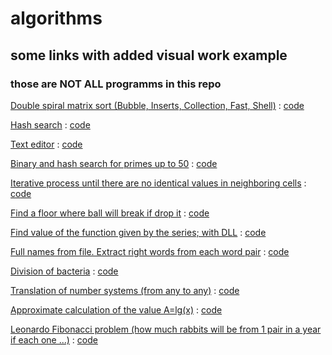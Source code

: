 # algorithms
## some links with added visual work example
### those are NOT ALL programms in this repo

[Double spiral matrix sort (Bubble, Inserts, Collection, Fast, Shell)](https://github.com/decadanse/algorithms/blob/main/sort%20matrix%20output.md) : [code](https://github.com/decadanse/algorithms/blob/main/sort%20matrix.cpp)

[Hash search](https://github.com/decadanse/algorithms/blob/main/VIEW%20hash%20search.md) : [code](https://github.com/decadanse/algorithms/blob/main/hash%20search.cpp)

[Text editor](https://github.com/decadanse/algorithms/blob/main/VIEW%20text%20editor.md) : [code](https://github.com/decadanse/algorithms/blob/main/text%20editor.cpp)

[Binary and hash search for primes up to 50](https://github.com/decadanse/algorithms/blob/main/VIEW%20search%20for%20primes%20up%20to%2050.md) : [code](https://github.com/decadanse/algorithms/blob/main/search%20for%20primes%20up%20to%2050.cpp)

[Iterative process until there are no identical values in neighboring cells](https://github.com/decadanse/algorithms/blob/main/VIEW%20iterative%20process%20until%20there%20are%20no%20identical%20values%20in%20neighboring%20cells.md) : [code](https://github.com/decadanse/algorithms/blob/main/iterative%20process%20until%20there%20are%20no%20identical%20values%20in%20neighboring%20cells.cpp)

[Find a floor where ball will break if drop it](https://github.com/decadanse/algorithms/blob/main/VIEW%20where%20the%20ball%20will%20break.md) : [code](https://github.com/decadanse/algorithms/blob/main/where%20the%20ball%20will%20break.cpp)

[Find value of the function given by the series; with DLL](https://github.com/decadanse/algorithms/blob/main/dll/VIEW.md) : [code](https://github.com/decadanse/algorithms/tree/main/dll)

[Full names from file. Extract right words from each word pair](https://github.com/decadanse/algorithms/blob/main/VIEW%20FULL%20NAMES%20from%20file.%20Extract%20right%20words%20from%20each%20word%20pair.md) : [code](https://github.com/decadanse/algorithms/blob/main/FULL%20NAMES%20from%20file.%20Extract%20right%20words%20from%20each%20word%20pair.cpp)

[Division of bacteria](https://github.com/decadanse/algorithms/blob/main/VIEW%20division%20of%20bacteria.md) : [code](https://github.com/decadanse/algorithms/blob/main/division%20of%20bacteria.cpp)

[Translation of number systems (from any to any)]() : [code](https://github.com/decadanse/algorithms/blob/main/translation%20of%20number%20systems.cpp)

[Approximate calculation of the value А=lg(x)](https://github.com/decadanse/algorithms/blob/main/VIEW%20approximate%20A%20%3D%20log%20(x).md) : [code](https://github.com/decadanse/algorithms/blob/main/approximate%20A%20%3D%20log%20(x).cpp)

[Leonardo Fibonacci problem (how much rabbits will be from 1 pair in a year if each one ...)]() : [code](https://github.com/decadanse/algorithms/blob/main/Leonardo%20Fibonacci%20problem.cpp)
